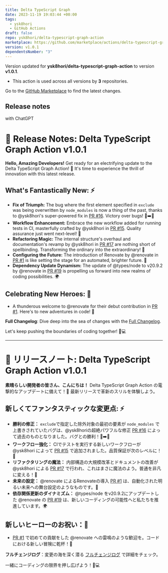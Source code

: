 ```yaml
---
title: Delta TypeScript Graph
date: 2023-11-19 19:03:44 +00:00
tags:
  - ysk8hori
  - GitHub Actions
draft: false
repo: ysk8hori/delta-typescript-graph-action
marketplace: https://github.com/marketplace/actions/delta-typescript-graph
version: v1.0.1
dependentsNumber: "3"
---
```



Version updated for **ysk8hori/delta-typescript-graph-action** to version **v1.0.1**.
- This action is used across all versions by **3** repositories.

Go to the [GitHub Marketplace](https://github.com/marketplace/actions/delta-typescript-graph) to find the latest changes.

## Release notes

with ChatGPT

# 🚀 **Release Notes: Delta TypeScript Graph Action v1.0.1**

**Hello, Amazing Developers!**
Get ready for an electrifying update to the Delta TypeScript Graph Action! 🌟 It's time to experience the thrill of innovation with this latest release.

## What's Fantastically New: ⚡
- **Fix of Triumph:** The bug where the first element specified in `exclude` was being overwritten by `node_modules` is now a thing of the past, thanks to @ysk8hori's super-powered fix in [PR #16](https://github.com/ysk8hori/delta-typescript-graph-action/pull/16). Victory over bugs! 🐛➡️🚫
- **Workflow Enhancement:** Embrace the new workflow added for running tests in CI, masterfully crafted by @ysk8hori in [PR #15](https://github.com/ysk8hori/delta-typescript-graph-action/pull/15). Quality assurance just went next-level! 🚀
- **Refactoring Magic:** The internal structure's overhaul and documentation's revamp by @ysk8hori in [PR #17](https://github.com/ysk8hori/delta-typescript-graph-action/pull/17) are nothing short of spellbinding. Transforming the ordinary into the extraordinary! 🌟
- **Configuring the Future:** The introduction of Renovate by @renovate in [PR #1](https://github.com/ysk8hori/delta-typescript-graph-action/pull/1) is like setting the stage for an automated, brighter future. 🌅
- **Dependency Update Dynamism:** The update of @types/node to v20.9.2 by @renovate in [PR #19](https://github.com/ysk8hori/delta-typescript-graph-action/pull/19) is propelling us forward into new realms of coding possibilities. 🌍

## Celebrating New Heroes: 🎉
- A thunderous welcome to @renovate for their debut contribution in [PR #1](https://github.com/ysk8hori/delta-typescript-graph-action/pull/1). Here's to new adventures in code! 🌟

**Full Changelog**: Dive deep into the sea of changes with the [Full Changelog](https://github.com/ysk8hori/delta-typescript-graph-action/compare/v1.0.0...v1.0.1).

Let's keep pushing the boundaries of coding together! 🚀💻

---

# 🚀 **リリースノート: Delta TypeScript Graph Action v1.0.1**

**素晴らしい開発者の皆さん、こんにちは！**
Delta TypeScript Graph Action の電撃的なアップデートに備えて！🌟 最新リリースで革新のスリルを体験しよう。

## 新しくてファンタスティックな変更点: ⚡
- **勝利の修正：** `exclude`で指定した除外対象の最初の要素が `node_modules` で上書きされていたバグは、@ysk8horiの超絶パワフルな修正 [PR #16](https://github.com/ysk8hori/delta-typescript-graph-action/pull/16) によって過去のものとなりました。バグとの勝利！🐛➡️🚫
- **ワークフロー強化：** CIでテストを実行する新しいワークフローが @ysk8hori によって [PR #15](https://github.com/ysk8hori/delta-typescript-graph-action/pull/15) で追加されました。品質保証が次のレベルに！🚀
- **リファクタリングの魔法：** 内部構造の大規模改革とドキュメントの改善が @ysk8hori による [PR #17](https://github.com/ysk8hori/delta-typescript-graph-action/pull/17) で行われ、これはまさに魔法のよう。普通を非凡に変える！🌟
- **未来の設定：** @renovate によるRenovateの導入 [PR #1](https://github.com/ysk8hori/delta-typescript-graph-action/pull/1) は、自動化された明るい未来への舞台設定のようなものです。🌅
- **依存関係更新のダイナミズム：** @types/node をv20.9.2にアップデートした @renovate の [PR #19](https://github.com/ysk8hori/delta-typescript-graph-action/pull/19) は、新しいコーディングの可能性へと私たちを推進しています。🌍

## 新しいヒーローのお祝い：🎉
- [PR #1](https://github.com/ysk8hori/delta-typescript-graph-action/pull/1) で初めての貢献をした @renovate への雷鳴のような歓迎を。コードにおける新しい冒険に乾杯！🌟

**フルチェンジログ**：変更の海を深く潜る [フルチェンジログ](https://github.com/ysk8hori/delta-typescript-graph-action/compare/v1.0.0...v1.0.1) で詳細をチェック。

一緒にコーディングの限界を押し広げよう！🚀💻

